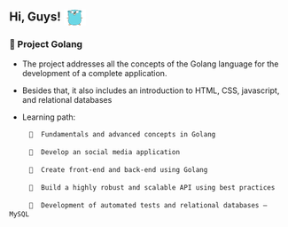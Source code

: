 ## Hi, Guys! <img align="center" alt="Aline-Go" height="30" width="40" src="https://raw.githubusercontent.com/devicons/devicon/master/icons/go/go-original.svg">

### 🔷 Project Golang

* The project addresses all the concepts of the Golang language for the development of a complete application.

* Besides that, it also includes an introduction to HTML, CSS, javascript, and relational databases

* Learning path:

```
     🔹  Fundamentals and advanced concepts in Golang
 
     🔹  Develop an social media application 
 
     🔹  Create front-end and back-end using Golang 
 
     🔹  Build a highly robust and scalable API using best practices 
 
     🔹  Development of automated tests and relational databases – MySQL
```
